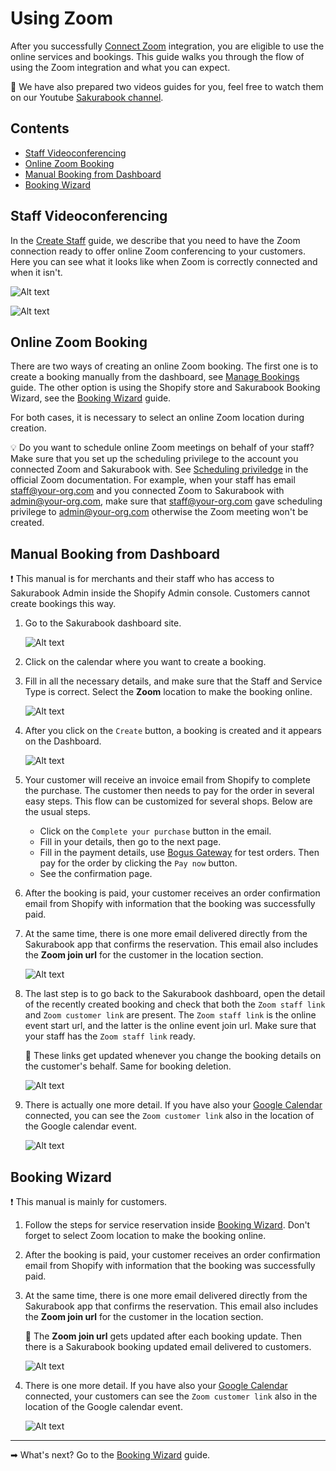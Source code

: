 # Using Zoom

After you successfully [Connect Zoom](./connect-zoom.md) integration, you are eligible to use the online services and bookings. This guide walks you through the flow of using the Zoom integration and what you can expect.

📌 We have also prepared two videos guides for you, feel free to watch them on our Youtube [Sakurabook channel](https://www.youtube.com/channel/UCzs8kviSrLufN3ipRIeGc3Q/videos).

## Contents

- [Staff Videoconferencing](#staff-videoconferencing)
- [Online Zoom Booking](#online-zoom-booking)
- [Manual Booking from Dashboard](#manual-booking-from-dashboard)
- [Booking Wizard](#booking-wizard)

## Staff Videoconferencing

In the [Create Staff](./create-staff.md#videoconferencing) guide, we describe that you need to have the Zoom connection ready to offer online Zoom conferencing to your customers. Here you can see what it looks like when Zoom is correctly connected and when it isn't.

![Alt text](../img/Screenshot%202022-09-07%20at%2010.29.05.png?raw=true "Sakurabook Videoconferencing Zoom Connected")

![Alt text](../img/Screenshot%202022-08-30%20at%2013.28.16.png?raw=true "Sakurabook Videoconferencing Zoom Disconnected")

## Online Zoom Booking

There are two ways of creating an online Zoom booking. The first one is to create a booking manually from the dashboard, see [Manage Bookings](./manage-bookings.md) guide. The other option is using the Shopify store and Sakurabook Booking Wizard, see the [Booking Wizard](./booking-wizard.md) guide.

For both cases, it is necessary to select an online Zoom location during creation.

💡 Do you want to schedule online Zoom meetings on behalf of your staff? Make sure that you set up the scheduling privilege to the account you connected Zoom and Sakurabook with. See [Scheduling priviledge](https://support.zoom.us/hc/en-us/articles/201362803-Scheduling-privilege) in the official Zoom documentation. For example, when your staff has email staff@your-org.com and you connected Zoom to Sakurabook with admin@your-org.com, make sure that staff@your-org.com gave scheduling privilege to admin@your-org.com otherwise the Zoom meeting won't be created.

## Manual Booking from Dashboard

❗️ This manual is for merchants and their staff who has access to Sakurabook Admin inside the Shopify Admin console. Customers cannot create bookings this way.

1. Go to the Sakurabook dashboard site.

   ![Alt text](../img/Screenshot%202022-08-31%20at%200.59.53.png?raw=true "Sakurabook Booking Dashboard")

2. Click on the calendar where you want to create a booking.

3. Fill in all the necessary details, and make sure that the Staff and Service Type is correct. Select the **Zoom** location to make the booking online.

   ![Alt text](../img/Screenshot%202022-09-07%20at%2011.01.47.png?raw=true "Sakurabook Booking Create")

4. After you click on the `Create` button, a booking is created and it appears on the Dashboard.

   ![Alt text](../img/Screenshot%202022-08-31%20at%201.01.33.png?raw=true "Sakurabook Booking Created")

5. Your customer will receive an invoice email from Shopify to complete the purchase. The customer then needs to pay for the order in several easy steps. This flow can be customized for several shops. Below are the usual steps.

   - Click on the `Complete your purchase` button in the email.
   - Fill in your details, then go to the next page.
   - Fill in the payment details, use [Bogus Gateway](https://help.shopify.com/en/manual/checkout-settings/test-orders) for test orders. Then pay for the order by clicking the `Pay now` button.
   - See the confirmation page.

6. After the booking is paid, your customer receives an order confirmation email from Shopify with information that the booking was successfully paid.

7. At the same time, there is one more email delivered directly from the Sakurabook app that confirms the reservation. This email also includes the **Zoom join url** for the customer in the location section.

   ![Alt text](../img/Screenshot%202022-09-07%20at%2011.17.13.png?raw=true "Sakurabook Zoom Confirmation")

8. The last step is to go back to the Sakurabook dashboard, open the detail of the recently created booking and check that both the `Zoom staff link` and `Zoom customer link` are present. The `Zoom staff link` is the online event start url, and the latter is the online event join url. Make sure that your staff has the `Zoom staff link` ready.

   📌 These links get updated whenever you change the booking details on the customer's behalf. Same for booking deletion.

   ![Alt text](../img/Screenshot%202022-09-07%20at%2012.18.28.png?raw=true "Sakurabook Booking Detail Zoom")

9. There is actually one more detail. If you have also your [Google Calendar](./connect-google-calendar.md) connected, you can see the `Zoom customer link` also in the location of the Google calendar event.

   ![Alt text](../img/Screenshot%202022-09-07%20at%2011.23.33.png?raw=true "Sakurabook Google Calendar event with Zoom link")

## Booking Wizard

❗️ This manual is mainly for customers.

1. Follow the steps for service reservation inside [Booking Wizard](./booking-wizard.md#service-reservation). Don't forget to select Zoom location to make the booking online.

2. After the booking is paid, your customer receives an order confirmation email from Shopify with information that the booking was successfully paid.

3. At the same time, there is one more email delivered directly from the Sakurabook app that confirms the reservation. This email also includes the **Zoom join url** for the customer in the location section.

   📌 The **Zoom join url** gets updated after each booking update. Then there is a Sakurabook booking updated email delivered to customers.

   ![Alt text](../img/Screenshot%202022-09-07%20at%2011.17.13.png?raw=true "Sakurabook Zoom Confirmation")

4. There is one more detail. If you have also your [Google Calendar](./connect-google-calendar.md) connected, your customers can see the `Zoom customer link` also in the location of the Google calendar event.

   ![Alt text](../img/Screenshot%202022-09-07%20at%2011.23.33.png?raw=true "Sakurabook Google Calendar event with Zoom link")

---

➡ What's next? Go to the [Booking Wizard](./booking-wizard.md) guide.
